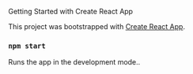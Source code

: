 Getting Started with Create React App

This project was bootstrapped with [Create React App](https://github.com/facebook/create-react-app).

### `npm start`

Runs the app in the development mode..
